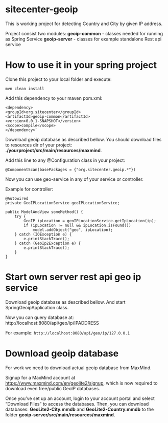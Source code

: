 # sitecenter-geoip
This is working project for detecting Country and City by given IP address.

Project consist two modules:
**geoip-common** - classes needed for running as Spring Service
**geoip-server** - classes for example standalone Rest api service

# How to use it in your spring project

Clone this project to your local folder and execute:

`mvn clean install`

Add this dependency to your maven pom.xml:
```
<dependency>
<groupId>org.sitecenter</groupId>
<artifactId>geoip-common</artifactId>
<version>0.0.1-SNAPSHOT</version>
<scope>compile</scope>
</dependency>`
```

Download geoip database as described bellow. You should download files to resources dir of your project:
**./yourproject/src/main/resources/maxmind**.

Add this line to any @Configuration class in your project:

`@ComponentScan(basePackages = {"org.sitecenter.geoip.*"})`

Now you can use geo-service in any of your service or controller.

Example for controller:

```
@Autowired
private GeoIPLocationService geoIPLocationService;

public ModelAndView someMethod() {
    try {
        GeoIP ipLocation = geoIPLocationService.getIpLocation(ip);
        if (ipLocation != null && ipLocation.isFound()) 
            model.addObject("geo", ipLocation);
    } catch (IOException e) {
        e.printStackTrace();
    } catch (GeoIp2Exception e) {
        e.printStackTrace();
    }
}
```

# Start own server rest api geo ip service

Download geoip database as described bellow.
And start SpringGeoipApplication class. 

Now you can query database at: http://localhost:8080/api/geo/ip/IPADDRESS

For example:
`http://localhost:8080/api/geo/ip/127.0.0.1`

# Download geoip database

For work we need to download actual geoip database from MaxMind.

Signup for a MaxMind account at https://www.maxmind.com/en/geolite2/signup, which is now required to download even free/public GeoIP databases.

Once you’ve set up an account, login to your account portal and select “Download Files” to access the databases.
Then, you can download databases: **GeoLite2-City.mmdb** and **GeoLite2-Country.mmdb** to the folder **geoip-server/src/main/resources/maxmind**.
